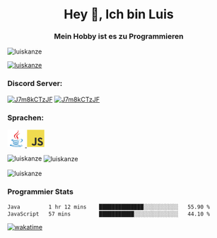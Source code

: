 <h1 align="center">Hey 👋, Ich bin Luis</h1>
<h3 align="center">Mein Hobby ist es zu Programmieren</h3>

<p align="left"> <img src="https://komarev.com/ghpvc/?username=luiskanze&label=Profile%20views&color=0e75b6&style=flat" alt="luiskanze" /> </p>

<p align="left"> <a href="https://github.com/ryo-ma/github-profile-trophy"><img src="https://github-profile-trophy.vercel.app/?username=luiskanze" alt="luiskanze" /></a> </p>

<h3 align="left">Discord Server:</h3>
<p align="left">
<a href="https://discord.gg/J7m8kCTzJF" target="blank"><img align="center" src="https://raw.githubusercontent.com/rahuldkjain/github-profile-readme-generator/master/src/images/icons/Social/discord.svg" alt="J7m8kCTzJF" height="30" width="40" /></a>
  <a href="https://discord.gg/s2tGMtx9Xq" target="blank"><img align="center" src="https://raw.githubusercontent.com/rahuldkjain/github-profile-readme-generator/master/src/images/icons/Social/discord.svg" alt="J7m8kCTzJF" height="30" width="40" /></a>
</p>

<h3 align="left">Sprachen:</h3>
<p align="left"> <a href="https://www.java.com" target="_blank"> <img src="https://raw.githubusercontent.com/devicons/devicon/master/icons/java/java-original.svg" alt="java" width="40" height="40"/> </a> <a href="https://developer.mozilla.org/en-US/docs/Web/JavaScript" target="_blank"> <img src="https://raw.githubusercontent.com/devicons/devicon/master/icons/javascript/javascript-original.svg" alt="javascript" width="40" height="40"/> </a> </p>

<p><img align="left" src="https://github-readme-stats.vercel.app/api/top-langs?username=luiskanze&show_icons=true&locale=de&layout=compact" alt="luiskanze" /></p>

<p>&nbsp;<img align="center" src="https://github-readme-stats.vercel.app/api?username=luiskanze&show_icons=true&locale=de" alt="luiskanze" /></p>

<p><img align="center" src="https://github-readme-streak-stats.herokuapp.com/?user=luiskanze&" alt="luiskanze" /></p>


### Programmier Stats
<!--START_SECTION:waka-->
```text
Java         1 hr 12 mins    ██████████████░░░░░░░░░░░   55.90 % 
JavaScript   57 mins         ███████████░░░░░░░░░░░░░░   44.10 % 
```
<!--END_SECTION:waka-->
[![wakatime](https://wakatime.com/badge/user/3bb27139-bde3-41dd-888c-96d97966e645.svg)](https://wakatime.com/@3bb27139-bde3-41dd-888c-96d97966e645)

[discord]: https://discord.gg/YwzqTEeyx9
[discord]: https://discord.gg/s2tGMtx9Xq
